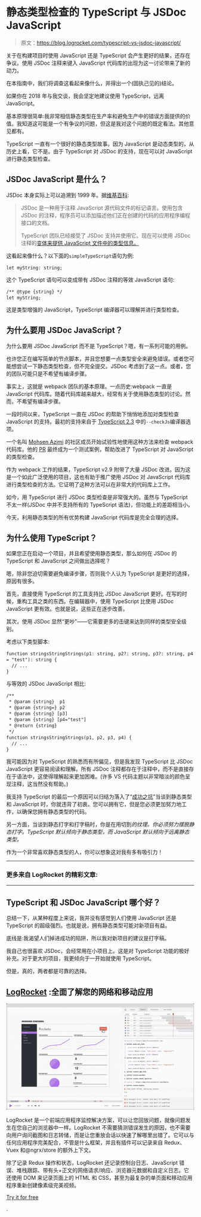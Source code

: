 # 静态类型检查的 TypeScript 与 JSDoc JavaScript

> 原文：<https://blog.logrocket.com/typescript-vs-jsdoc-javascript/>

关于在构建项目时使用 JavaScript 还是 TypeScript 会产生更好的结果，还存在争议。使用 JSDoc 注释来键入 JavaScript 代码库的出现为这一讨论带来了新的动力。

在本指南中，我们将调查这看起来像什么，并得出一个(固执己见的)结论。

如果你在 2018 年与我交谈，我会坚定地建议使用 TypeScript，远离 JavaScript。

基本原理很简单:我非常相信静态类型在生产率和避免生产中的错误方面提供的价值。我知道这可能是一个有争议的问题，但这是我对这个问题的既定看法。其他意见都有。

TypeScript 一直有一个很好的静态类型故事。因为 JavaScript 是动态类型的，从历史上看，它不是。由于 TypeScript 对 JSDoc 的支持，现在可以对 JavaScript 进行静态类型检查。

## JSDoc JavaScript 是什么？

JSDoc 本身实际上可以追溯到 1999 年。据[维基百科](https://en.wikipedia.org/wiki/JSDoc):

> JSDoc 是一种用于注释 JavaScript 源代码文件的标记语言。使用包含 JSDoc 的注释，程序员可以添加描述他们正在创建的代码的应用程序编程接口的文档。
> 
> TypeScript 团队已经接受了 JSDoc 支持并使用它。现在可以使用 JSDoc 注释的[变体来提供 JavaScript 文件中的类型信息。](https://www.typescriptlang.org/docs/handbook/jsdoc-supported-types.html)

这看起来像什么？以下面的`simpleTypeScript`语句为例:

```
let myString: string; 

```

这个 TypeScript 语句可以变成带有 JSDoc 注释的等效 JavaScript 语句:

```
/** @type {string} */
let myString; 

```

这是类型增强的 JavaScript，TypeScript 编译器可以理解并进行类型检查。

## 为什么要用 JSDoc JavaScript？

为什么要用 JSDoc JavaScript 而不是 TypeScript？嗯，有一系列可能的用例。

也许您正在编写简单的节点脚本，并且您想要一点类型安全来避免错误。或者您可能想尝试一下静态类型检查，但不完全提交。JSDoc 考虑到了这一点。或者，您的团队可能只是不希望有编译步骤。

事实上，这就是 webpack 团队的基本原理。一点历史:webpack 一直是 JavaScript 代码库。随着代码库越来越大，经常有关于使用静态类型的讨论。然而，不希望有编译步骤。

一段时间以来，TypeScript 一直在 JSDoc 的帮助下悄悄地添加对类型检查 JavaScript 的支持。最初的支持来自于 [TypeScript 2.3](https://www.typescriptlang.org/docs/handbook/release-notes/typescript-2-3.html#errors-in-js-files-with---checkjs) 中的`--checkJs`编译器选项。

一个名叫 [Mohsen Azimi](https://twitter.com/mohsen____) 的社区成员开始试验性地使用这种方法来检查 webpack 代码库。他的 [PR](https://github.com/webpack/webpack/pull/6862) 最终成为一个测试案例，帮助改进了 TypeScript 对 JavaScript 的类型检查。

作为 webpack 工作的结果，TypeScript v2.9 附带了大量 JSDoc 改进。因为这是一个如此广泛使用的项目，这也有助于推广使用 JSDoc 对 JavaScript 代码库进行类型检查的方法。它证明了这种方法可以在非常大的代码库上工作。

如今，用 TypeScript 进行 JSDoc 类型检查是非常强大的。虽然与 TypeScript 不太一样(JSDoc 中并不支持所有的 TypeScript 语法)，但功能上的差距相当小。

今天，利用静态类型的所有优势构建 JavaScript 代码库是完全合理的选择。

## 为什么使用 TypeScript？

如果您正在启动一个项目，并且希望使用静态类型，那么如何在 JSDoc 的 TypeScript 和 JavaScript 之间做出选择呢？

嗯，除非您迫切需要避免编译步骤，否则我个人认为 TypeScript 是更好的选择，原因有很多。

首先，直接使用 TypeScript 的工具支持比 JSDoc JavaScript 更好。在写的时候，重构工具之类的东西。在编辑器中，使用 TypeScript 比使用 JSDoc JavaScript 更有效。也就是说，这些正在逐步改善。

其次，使用 JSDoc 显然“更吵”——它需要更多的击键来达到同样的类型安全级别。

考虑以下类型脚本:

```
function stringsStringStrings(p1: string, p2?: string, p3?: string, p4 = "test"): string {
  // ...
}

```

与等效的 JSDoc JavaScript 相比:

```
/**
 * @param {string}  p1
 * @param {string=} p2
 * @param {string} [p3]
 * @param {string} [p4="test"]
 * @return {string}
 */
function stringsStringStrings(p1, p2, p3, p4) {
  // ...
}

```

我可能因为对 TypeScript 的熟悉而有所偏见，但是我发现 TypeScript 比 JSDoc JavaScript 更容易阅读和理解。所有 JSDoc 注释都存在于注释中，而不是直接存在于语法中，这使得理解起来更加困难。(许多 VS 代码主题以非常暗淡的颜色呈现注释，这当然没有帮助。)

我支持 TypeScript 的最后一个原因可以归结为落入了“[成功之坑](https://blog.codinghorror.com/falling-into-the-pit-of-success/)”当谈到静态类型和 JavaScript 时，你就违背了初衷。您可以拥有它，但是您必须更加努力地工作，以确保您拥有静态类型的代码。

另一方面，当谈到静态打字和打字稿时，你是在用切割*的纹理。你必须努力摆脱静态打字。TypeScript 默认倾向于静态类型，而 JavaScript 默认倾向于远离静态类型。*

作为一个非常喜欢静态类型的人，你可以想象这对我有多有吸引力！

* * *

### 更多来自 LogRocket 的精彩文章:

* * *

## TypeScript 和 JSDoc JavaScript 哪个好？

总结一下，从某种程度上来说，我并没有感觉到人们使用 JavaScript 还是 TypeScript 的超级强烈。也就是说，拥有静态类型可能对新项目有益。

底线是:我渴望人们掉进成功的陷阱，所以我对新项目的建议是打字稿。

我自己也很喜欢 JSDoc，会经常用在小项目上。这是对 TypeScript 功能的极好补充。对于更大的项目，我更倾向于一开始就使用 TypeScript。

但是，真的，两者都是可靠的选择。

## [LogRocket](https://lp.logrocket.com/blg/typescript-signup) :全面了解您的网络和移动应用

[![LogRocket Dashboard Free Trial Banner](img/d6f5a5dd739296c1dd7aab3d5e77eeb9.png)](https://lp.logrocket.com/blg/typescript-signup)

LogRocket 是一个前端应用程序监控解决方案，可以让您回放问题，就像问题发生在您自己的浏览器中一样。LogRocket 不需要猜测错误发生的原因，也不需要向用户询问截图和日志转储，而是让您重放会话以快速了解哪里出错了。它可以与任何应用程序完美配合，不管是什么框架，并且有插件可以记录来自 Redux、Vuex 和@ngrx/store 的额外上下文。

除了记录 Redux 操作和状态，LogRocket 还记录控制台日志、JavaScript 错误、堆栈跟踪、带有头+正文的网络请求/响应、浏览器元数据和自定义日志。它还使用 DOM 来记录页面上的 HTML 和 CSS，甚至为最复杂的单页面和移动应用程序重新创建像素级完美视频。

[Try it for free](https://lp.logrocket.com/blg/typescript-signup)

.